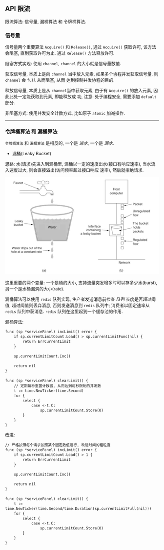 ## API 限流

限流算法: 信号量, 漏桶算法 和 令牌桶算法.


### 信号量

信号量两个重要算法 `Acquire()` 和 `Release()`, 通过  `Acquire()` 获取许可, 该方法会阻塞, 直到获取许可为止. 
通过 `Release()` 方法释放许可.

阻塞方式实现: 使用 `channel`, `channel` 的大小就是信号量数值. 

获取信号量, 本质上是向 `channel` 当中放入元素, 如果多个协程并发获取信号量, 则 `channel` 会 `full` 从而阻塞, 从而
达到控制并发协程的目的. 

释放信号量, 本质上是从 `channel`当中获取元素, 由于有 `Acquire()` 的放入元素, 因此此处一定能获取到元素, 即能释放成
功, 注意: 处于编程安全, 需要添加 `default` 部分.


非阻塞方式: 使用并发安全计数方式, 比如原子 `atomic` 加减操作.

---

### 令牌桶算法 和 漏桶算法

`令牌桶算法` 和 `漏桶算法` 是相反的, 一个是 *进水*, 一个是 *漏水*.

- 漏桶(Leaky Bucket)

思路: 水(请求)先进入到漏桶里, 漏桶以一定的速度出水(接口有响应速率), 当水流入速度过大, 则会直接溢出(访问频率超过接口响应
速率), 然后就拒绝请求. 

![image](/images/develop_limit_bucket.jpeg)

这里重要的两个变量: 一个是桶的大小, 支持流量突发增多时可以存多少水(burst), 另一个是水桶漏洞的大小(rate).

漏桶算法可以使用 `redis` 队列实现, 生产者发送消息前检查 *队列* 长度是否超过阈值, 超过阈值则丢弃消息, 否则发送消息到
`redis` 队列中; 消费者以固定速率从 `redis` 队列中获消息. `redis` 队列在这里起到一个缓存池的作用.

漏桶算法:

```cgo
func (sp *servicePanel) incLimit() error {
    if sp.currentLimitCount.Load() > sp.currentLimitFunc(nil) {
        return ErrCurrentLimit
    }
    
    sp.currentLimitCount.Inc()
    
    return nil
}

func (sp *servicePanel) clearLimit() {
    // 定期每秒重置计数器, 从而达到每秒限制的并发数
    t := time.NewTicker(time.Second)
    for {
        select {
            case <-t.C:
                sp.currentLimitCount.Store(0)
        }
    }
}
```

改进:

```cgo
// 严格按照每个请求按照某个固定数值进行, 改进时间的粗粒度
func (sp *servicePanel) incLimit() error {
    if sp.currentLimitCount.Load() > 1 {
        return ErrCurrentLimit
    }
    
    sp.currentLimitCount.Inc()
    
    return nil
}

func (sp *servicePanel) clearLimit() {
    t := time.NewTicker(time.Second/time.Duration(sp.currentLimitFull(nil)))
    for {
        select {
            case <-t.C:
                sp.currentLimitCount.Store(0)
        }
    }
}
```